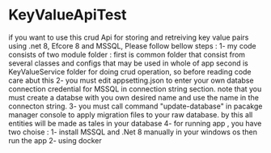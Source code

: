 # KeyValueApiTest
if you want to use this crud Api for storing and retreiving key value pairs using .net 8, Efcore 8 and MSSQL, Please follow bellow steps :
1- my code consists of two module folder : first is common folder that consist from several classes and configs that may be used in whole of app
second is KeyValueService folder for doing crud operation, so before reading code care abut this
2- you must edit appsetting.json to enter your own databse connection credential for MSSQL in connection string section. note that you must create a databse with you own desired name and use the name in the connecton string.
3- you must call command "update-database" in pacakge manager console to apply migration files to your raw database. by this all entities will be made as tales in your database
4- for running app , you have two choise :
   1- install MSSQL and .Net 8 manually in your windows os then run the app
   2- using docker 
